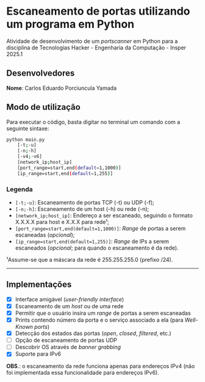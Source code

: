 # Escaneamento de portas utilizando um programa em Python

Atividade de desenvolvimento de um *portscanner* em Python para a disciplina de Tecnologias Hacker - Engenharia da Computação - Insper 2025.1

## Desenvolvedores

**Nome**: Carlos Eduardo Porciuncula Yamada

## Modo de utilização

Para executar o código, basta digitar no terminal um comando com a seguinte sintaxe:

```bash
python main.py
	[-t;-u]
	[-n;-h]
	[-v4;-v6]
	[network_ip;host_ip]
	[port_range=start,end(default=1,1000)]
	[ip_range=start,end(default=1,255)]
```

### Legenda

- `[-t;-u]`: Escaneamento de portas TCP (-t) ou UDP (-f);
- `[-n;-h]`: Escaneamento de um host (-h) ou rede (-n);
- `[network_ip;host_ip]`: Endereço a ser escaneado, seguindo o formato X.X.X.X para host e X.X.X para rede¹;
- `[port_range=start,end(default=1,1000)]`: *Range* de portas a serem escaneadas (*opcional*);
- `[ip_range=start,end(default=1,255)]`: *Range* de IPs a serem escaneados (*opcional*; para quando o escaneamento é da rede).


¹Assume-se que a máscara da rede é 255.255.255.0 (prefixo /24).

___

## Implementações

- [x] Interface amigável (*user-friendly interface*)
- [x] Escaneamento de um *host* ou de uma rede
- [x] Permitir que o usuário insira um *range* de portas a serem escaneadas
- [x] Prints contendo número da porta e o serviço associado a ela (para *Well-Known ports*)
- [x] Detecção dos estados das portas (*open*, *closed*, *filtered*, etc.)
- [ ] Opção de escaneamento de portas UDP
- [ ] Descobrir OS através de *banner grabbing*
- [x] Suporte para IPv6

**OBS**.: o escaneamento da rede funciona apenas para endereços IPv4 (não foi implementada essa funcionalidade para endereços IPv6).
